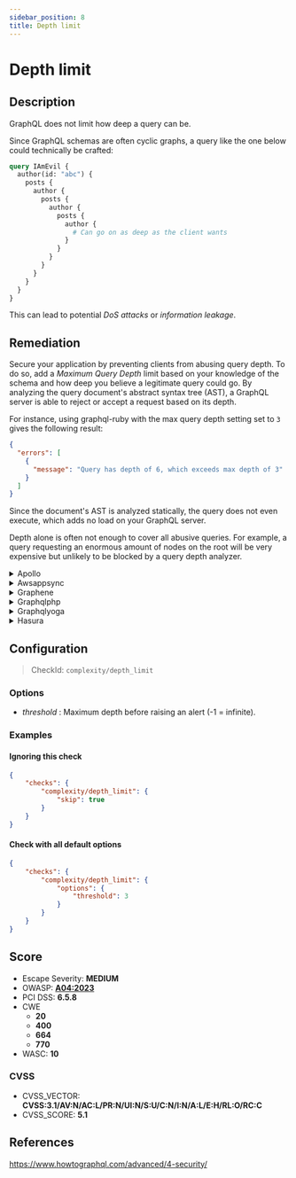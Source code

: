```yaml
---
sidebar_position: 8
title: Depth limit
---
```


# Depth limit

## Description

GraphQL does not limit how deep a query can be.

Since GraphQL schemas are often cyclic graphs, a query like the one below could technically be crafted:

```graphql
query IAmEvil {
  author(id: "abc") {
    posts {
      author {
        posts {
          author {
            posts {
              author {
                # Can go on as deep as the client wants
              }
            }
          }
        }
      }
    }
  }
}
```

This can lead to potential *DoS attacks* or *information leakage*.

## Remediation

Secure your application by preventing clients from abusing query depth.
To do so, add a *Maximum Query Depth* limit based on your knowledge of the schema and how deep you believe a legitimate query could go.
By analyzing the query document's abstract syntax tree (AST), a GraphQL server is able to reject or accept a request based on its depth.

For instance, using graphql-ruby with the max query depth setting set to `3` gives the following result:

```json
{
  "errors": [
    {
      "message": "Query has depth of 6, which exceeds max depth of 3"
    }
  ]
}
```

Since the document's AST is analyzed statically, the query does not even execute, which adds no load on your GraphQL server.

Depth alone is often not enough to cover all abusive queries. For example, a query requesting an enormous amount of nodes on the root will be very expensive but unlikely to be blocked by a query depth analyzer.


<details>
    <summary>Apollo</summary>

This remediation is supported by our [GraphQL Armor](https://github.com/Escape-Technologies/graphql-armor) middleware.

You can also limit the depth of queries with the very light [graphql-depth-limit](https://www.npmjs.com/package/graphql-depth-limit) library.

Check how deep legitimate queries should be and set a maximum depth accordingly.

```javascript
import depthLimit from 'graphql-depth-limit'

const server = new ApolloServer({
  // ...
  validationRules: [depthLimit(5)]
});
```

Source: <https://escape.tech/blog/9-graphql-security-best-practices/>.


</details>

<details>
    <summary>Awsappsync</summary>

For now, AppSync does not allow out-of-the-box query depth limit configuration.

This can however be bypassed by implementing depth limit using Velocity Template Language VTL in Escape's Resolver.
Below is an example of using the Matches regex to determine the length of selectionSetList.
This example enforces a depth limit of 3 and can be added inside of an AppSync resolver function.
```
#set($selectionSetList = $ctx.info.selectionSetList)

#foreach ($item in $selectionSetList)
  #if($item.matches(".*/.*/./."))
    $util.error("Error: Queries with more than 3 levels found. At level - $item")
  #end
#end
#return($ctx.prev.result)
```
Source: https://robertbulmer.medium.com/aws-appsync-rate-and-max-depth-limiting-c536e5ba43d6.


</details>

<details>
    <summary>Graphene</summary>

With `graphene-django`, it is possible to implement a custom GraphQL backend to limit query complexity, such as this one:
[graphene-django query cost analysis / complexity limits](https://gist.github.com/thibaudlabat/7b86f1a4da34eccfbfa524ca7359e87c).


</details>

<details>
    <summary>Graphqlphp</summary>

```php
use GraphQL\GraphQL;
use GraphQL\Validator\Rules\QueryDepth;
use GraphQL\Validator\DocumentValidator;

$rule = new QueryDepth($maxDepth = 10);
DocumentValidator::addRule($rule);

GraphQL::executeQuery(/*...*/);
```

Source: https://github.com/webonyx/graphql-php/blob/master/docs/security.md#limiting-query-depth.


</details>

<details>
    <summary>Graphqlyoga</summary>

This remediation is supported by our [GraphQL Armor](https://github.com/Escape-Technologies/graphql-armor) middleware.

You can also use the standalone [envelop plugin](https://www.npmjs.com/package/@escape.tech/graphql-armor-max-depth).


</details>

<details>
    <summary>Hasura</summary>

Hasura allows for manual query depth limit configuration directly in the security settings:
- Go to Project Console > Security Settings > API Limits.
- Click on "Global".
- Set a depth limit (e.g., 3).


</details>

## Configuration

> CheckId: `complexity/depth_limit`

### Options

- *threshold* : Maximum depth before raising an alert (-1 = infinite).



### Examples


#### Ignoring this check

```json
{
    "checks": {
        "complexity/depth_limit": {
            "skip": true
        }
    }
}
```


#### Check with all default options

```json
{
    "checks": {
        "complexity/depth_limit": {
            "options": {
                "threshold": 3
            }
        }
    }
}
```




## Score

- Escape Severity: **<span className="medium-severity">MEDIUM</span>**
- OWASP: **[A04:2023](https://github.com/OWASP/API-Security/blob/master/2023/en/src/0xa4-unrestricted-resource-consumption.md)**
- PCI DSS: **6.5.8**
- CWE
  - **20**
  - **400**
  - **664**
  - **770**
- WASC: **10**



### CVSS

- CVSS_VECTOR: **CVSS:3.1/AV:N/AC:L/PR:N/UI:N/S:U/C:N/I:N/A:L/E:H/RL:O/RC:C**
- CVSS_SCORE: **5.1**

## References

https://www.howtographql.com/advanced/4-security/
